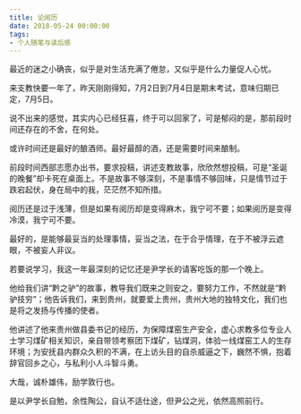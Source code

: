 ```yaml
---
title: 论阅历
date: 2018-05-24 00:00:00
tags: 
- 个人随笔与读后感
---
```


最近的迷之小确丧，似乎是对生活充满了倦怠，又似乎是什么力量促人心忧。

<!--more-->


来支教快要一年了，昨天刚刚得知，7月2日到7月4日是期末考试，意味归期已定，7月5日。

说不出来的感觉，其实内心已经狂喜，终于可以回家了，可是郁闷的是，那前段时间还存在的不舍，在何处。

或许时间还是最好的酿酒师。最好最醇的酒，还是需要时间来酿制。

前段时间西部志愿办出书，要求投稿，讲述支教故事，欣欣然想投稿，可是“圣诞的晚餐”却卡死在桌面上。不是故事不够深刻，不是事情不够回味，只是情节过于跌宕起伏，身在局中的我，茫茫然不知所措。

阅历还是过于浅薄，但是如果有阅历却是变得麻木，我宁可不要；如果阅历是变得冷漠，我宁可不要。

最好的，是能够最妥当的处理事情，妥当之法，在于合乎情理，在于不被浮云遮眼，不被妄人非议。

若要说学习，我这一年最深刻的记忆还是尹学长的请客吃饭的那一个晚上。

他给我们讲“黔之驴”的故事，教导我们既来之则安之，要努力工作，不然就是“黔驴技穷”；他告诉我们，来到贵州，就要爱上贵州，贵州大地的独特文化，我们也是将之发扬与传播的使者。

他讲述了他来贵州做县委书记的经历，为保障煤窑生产安全，虚心求教多位专业人士学习煤矿相关知识，亲自带领考察团下煤矿，钻煤洞，体验一线煤窑工人的生存环境；为安抚县内群众久积的不满，在上访头目的自杀威逼之下，巍然不惧，抱着辞官回乡之心，与私利小人斗智斗勇。

大哉，诚朴雄伟，励学敦行也。

是以尹学长自勉，余性陶公，自认不适仕途，但尹公之光，依然高照前行。